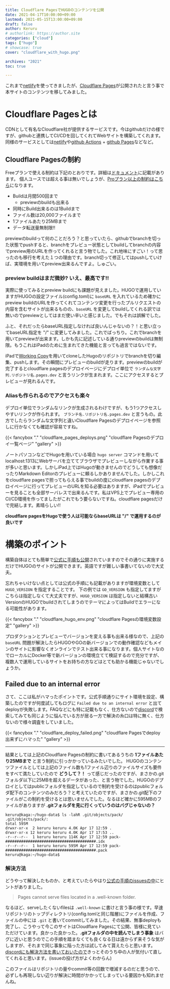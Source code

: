 ```yaml
---
title: Cloudflare PagesでHUGOのコンテンツを公開
date: 2021-04-17T10:00:00+09:00
lastmod: 2021-05-15T13:00:00+09:00
draft: false
author: Keruru
# authorlink: https://author.site
categories: ["cloud"]
tags: ["hugo"]
# showcase: true
cover: "cloudflare_with_hugo.png"

archives: "2021"
toc: true

---
```

これまで[netlify](https://www.netlify.com/)を使ってきましたが、[Cloudflare Pages](https://pages.cloudflare.com/)が公開されたと言う事で本サイトのコンテンツを移してみました。

# Cloudflare Pagesとは
CDNとして有名なCloudflare社が提供するサービスです。今はgithubだけの様ですが、githubと連携してCI/CDを回してくれてWebサイトを構築してくれます。
同様のサービスとしては[netlify](https://www.netlify.com/)や[github Actions](https://github.co.jp/features/actions) + [github Pages](https://pages.github.com/)などなど。

## Cloudflare Pagesの制約
Freeプランで使える制約は下記のとおりです。詳細は[ドキュメント](https://developers.cloudflare.com/pages/platform/limits)に記載があります。
個人ユースでは超える事は無いでしょうが、[Proプラン以上の制約はこちら](https://pages.cloudflare.com/#pricing)になります。

- Buildは月間500回まで
    - previewのbuildも出来る
- 同時にBuild出来るのは1Buildまで
- ファイル数は20,000ファイルまで
- 1ファイルあたり25MBまで
- データ転送量無制限!!

previewのbuildって何のことだろう？と思っていたら、githubでbranchを切った状態でpushすると、branchをプレビュー状態としてbuildしてbranchの内容でpreview用のURLを作ってくれると言う物でした。これ地味にすごい！って思ったのも移行を考えた１つの理由です。branch切って修正してはpushしていけば、実環境を用いてpreview出来るんですよ。しゅごい。

### preview buildはまだ微妙? いえ、最高です!!
実際に使ってみるとpreview buildにも課題が見えました。HUGOで運用していますがHUGOの設定ファイル(config.toml)に `baseURL` を入れているため確かにpreview buildのURLを作ってくれてコンテンツ変更を行ったプルリクエストの内容を含むサイトが出来るものの、`baseURL` を変更してbuildしてくれる訳では無いのでpreviewとしてはまだ使い辛いと感じました。でもそれは誤解でした。

ふと、それだったらbaseURL指定しなければ良いんじゃないの？！と思い立ってbaseURL指定を "/" に変更してみました。これでばっちり。これでbranchを用いてpreviewが出来ます。しかも先に記述している通りpreviewのbuildは無制限。もうこれはiPadのために生まれてきた機能と言っても過言ではないです。

iPadで[Working Copy](https://apps.apple.com/jp/app/working-copy-git-client/id896694807)を用いてcloneしたHugoのリポジトリでbranchを切り編集、pushします。その瞬間にプレビューのbuildが走ります。previewのbuildが完了するとcloudflare pagesのデプロイページにデプロイ単位で `ランダムな文字列.リポジトリ名.pages.dev` と言うリンクが生まれます。ここにアクセスするとプレビューが見れるんです。

### Aliasも作られるのでアクセスも楽々
デプロイ単位でランダムなリンクが生成されるわけですが、もう1つアクセスしやすいリンクが作られます。 `ブランチ名.リポジトリ名.pages.dev` と言うもの。此方でしたらランダムな文字列と違いCloudflare Pagesのデプロイページを参照しに行かなくても確認が容易ですね。

{{< fancybox "." "cloudflare_pages_deploys.png" "cloudflare Pagesのデプロイ一覧ページ" "gallery" >}}

ノートパソコンなどでHugoを用いている場合 `hugo server` コマンドを用いてlocalhost:1313にWebサーバを立ててブラウザでプレビューしながら作業する事が多いと思います。しかしiPad上ではHugoが動きませんのでどうしても想像だったりMarkdown Editorのプレビューに頼るしかありませんでした。しかしこれをcloudflare pagesで担ってもらえる事でbuildの度にcloudflare pagesのデプロイページに行ってプレビューのURLを知る必要はありますが、iPadでプレビューを見ることも全部サーバレスで出来るんです。私はVPS上でプレビュー専用のCI/CD環境を作ってましたがこれでもう要らないですね。cloudflare pagesだけで完結します。素晴らしい!!

**cloudflare pagesをHugoで使う人は可能ならbaseURLは "/" で運用するのが良いです**

# 構築のポイント
構築自体はとても簡単で[公式に手順も公開](https://developers.cloudflare.com/pages/how-to/deploy-a-hugo-site)されていますのでその通りに実施するだけでHUGOのサイトが公開できます。英語ですが難しい事書いてないので大丈夫。

忘れちゃいけない点としては公式の手順にも記載がありますが環境変数として `HUGO_VERSION` を指定することです。
下の例では `GO_VERSION` も指定してますがこちらは指定しなくて大丈夫ですが、`HUGO_VERSION` は指定しないと結構古いVersionのHUGOでbuildされてしまうのでテーマによってはBuildでエラーになる可能性があります。

{{< fancybox "." "cloudflare_hugo_env.png" "cloudflare Pagesの環境変数設定" "gallery" >}}

プロダクションとプレビューでバージョンを変える事も出来る様なので、上記の `baseURL` 問題が解決したらHUGOやGOの新バージョンでの動作確認などもメインのサイトに影響なくオンラインでテスト出来る事になります。個人サイトなのでローカルにDocker等で新バージョンの環境立てて検証するので充分ですが、複数人で運用しているサイトをお持ちの方などはとても助かる機能じゃないでしょうか。

## Failed due to an internal error
さて、ここは私がハマったポイントです。公式手順通りにサイト環境を設定、構築したのですが何度試してもログに `Failed due to an internal error` と出てdeployが失敗します。FAQなどにも特に記載もなく、仕方ないので[discord](https://discord.com/invite/cloudflaredev)で検索してみても同じように悩んでいる方が居る一方で解決の糸口は特に無く、仕方ないので様々調査をしていました。

{{< fancybox "." "cloudflare_deploy_failed.png" "cloudflare Pagesでdeploy出来ずにハマった" "gallery" >}}

----

結果としては上記のCloudflare Pagesの制約に書いてあるうちの **1ファイルあたり25MBまで** と言う制約に引っかかっているみたいでした。
HUGOのコンテンツファイルとしては上記のファイル数も1ファイル辺りのファイルサイズも要件をすべて満たしていたので **どうして？！** って感じだったのですが、まさかの.gitフォルダ以下に25MBを超えるデータがあった、と言う物でした。HUGOのデプロイとしてはpublicフォルダを指定しているので制約を受けるのはpublicフォルダ配下のコンテンツのみだろう？と考えていたのですが、まさかの.git配下のファイルがこの制約を受けるとは思いませんでした。なるほど確かに595MBのファイルがありますが **.gitフォルダを見に行くっていうのはバグじゃないの？**

```shell
keruru@kaga:~/hugo-data$ ls -lahR .git/objects/pack/
.git/objects/pack/:
total 595M
drwxr-xr-x  2 keruru keruru 4.0K Apr 17 12:59 .
drwxr-xr-x 12 keruru keruru 4.0K Apr 17 17:53 ..
-r--r--r--  1 keruru keruru 114K Apr 17 12:59 pack-########################################.idx
-r--r--r--  1 keruru keruru 595M Apr 17 12:59 pack-########################################.pack
keruru@kaga:~/hugo-data$
```

### 解決方法
どうやって解決したものか、と考えていたらやはり[公式の手順のissuesの中](https://developers.cloudflare.com/pages/platform/known-issues)にヒントがありました。

> Pages cannot serve files located in a .well-known folder.

なるほど、serveしたくないfilesは `.well-known` に書けと言う事の様です。早速リポジトリのトップディレクトリ(config.tomlと同じ階層)にファイルを作成、ファイルの中には `.git` と書いてcommitしてみました。その結果、無事deployも完了し、こうやって今このサイトはCloudflare Pagesにて公開、皆様に見ていただけています。良かった良かった。**.gitフォルダの中を読んでしまう事象** はバグに近いと思うのでこの手順を踏まなくても良くなる日は遠からず来そうな気がしますが、それまで同じ事象に陥った方は試してみて貰えたらと思います。[discordにも解決方法を書いておいたので](https://discord.com/channels/595317990191398933/789155108529111069/832888420585832468)きっとそのうち中の人が気付いて直してくれると思います。(issueの投げ方がよくわからん)

このファイルはリポジトリの量やcommit等の回数で増減するのだと思うので、必ずしも再現しない辺りが解決に時間がかかってしまっている要因かも知れませんね。

